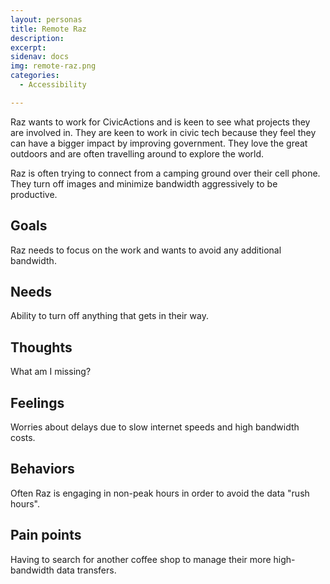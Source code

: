 ```yaml
---
layout: personas
title: Remote Raz
description: 
excerpt: 
sidenav: docs
img: remote-raz.png
categories:
  - Accessibility

---
```


Raz wants to work for CivicActions and is keen to see what projects they are involved in. They are keen to work in civic tech because they feel they can have a bigger impact by improving government. They love the great outdoors and are often travelling around to explore the world.

Raz is often trying to connect from a camping ground over their cell phone. They turn off images and minimize bandwidth aggressively to be productive. 

## Goals
Raz needs to focus on the work and wants to avoid any additional bandwidth.

## Needs
Ability to turn off anything that gets in their way.

## Thoughts
What am I missing?

## Feelings
Worries about delays due to slow internet speeds and high bandwidth costs. 

## Behaviors
Often Raz is engaging in non-peak hours in order to avoid the data "rush hours".

## Pain points
Having to search for another coffee shop to manage their more high-bandwidth data transfers.
